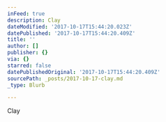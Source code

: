 ```yaml
---
inFeed: true
description: Clay
dateModified: '2017-10-17T15:44:20.023Z'
datePublished: '2017-10-17T15:44:20.409Z'
title: ''
author: []
publisher: {}
via: {}
starred: false
datePublishedOriginal: '2017-10-17T15:44:20.409Z'
sourcePath: _posts/2017-10-17-clay.md
_type: Blurb

---
```

Clay